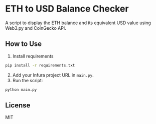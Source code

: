 # ETH to USD Balance Checker

A script to display the ETH balance and its equivalent USD value using Web3.py and CoinGecko API.

## How to Use
1. Install requirements
```bash
pip install -r requirements.txt
```

2. Add your Infura project URL in `main.py`.
3. Run the script:
```bash
python main.py
```

## License
MIT
